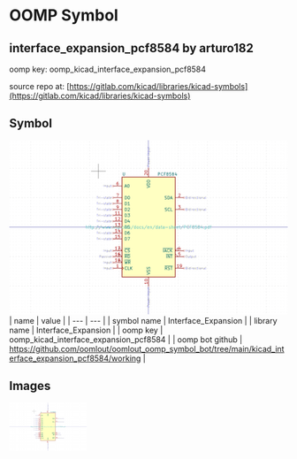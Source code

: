 # OOMP Symbol  
## interface_expansion_pcf8584  by arturo182  
  
oomp key: oomp_kicad_interface_expansion_pcf8584  
  
source repo at: [https://gitlab.com/kicad/libraries/kicad-symbols](https://gitlab.com/kicad/libraries/kicad-symbols)  
## Symbol  
  
[![working.png](working_600.png)](working.png)  
| name | value | 
| --- | --- | 
| symbol name | Interface_Expansion | 
| library name | Interface_Expansion | 
| oomp key | oomp_kicad_interface_expansion_pcf8584 | 
| oomp bot github | https://github.com/oomlout/oomlout_oomp_symbol_bot/tree/main/kicad_interface_expansion_pcf8584/working | 
## Images  
  
[![working.png](working_140.png)](working.png)  
